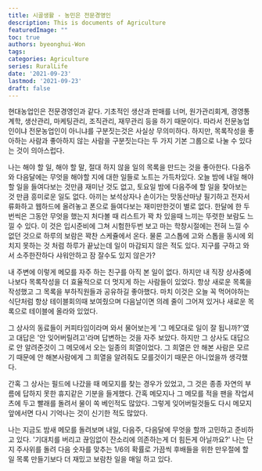 ```yaml
---
title: 시골생활 - 농민은 전문경영인
description: This is documents of Agriculture
featuredImage: ""
toc: true
authors: byeonghui-Won
tags:
categories: Agriculture
series: RuralLife
date: '2021-09-23'
lastmod: '2021-09-23'
draft: false
---
```


현대농업인은 전문경영인과 같다. 기초적인 생산과 판매를 너머, 원가관리회계, 경영통계학, 생산관리, 마케팅관리, 조직관리, 재무관리 등을 하기 때문이다. 따라서 전문농업인이냐 전문농업인이 아니냐를 구분짓는것은 사실상 무의미하다. 하지만, 목록작성을 좋아하는 사람과 좋아하지 않는 사람을 구분짓는다는 두 가지 기본 그룹으로 나눌 수 있다는 것이 의아스럽다. 

나는 해야 할 일, 해야 할 말, 절대 하지 않을 일의 목록을 만드는 것을 좋아한다. 다음주와 다음달에는 무엇을 해야할 지에 대한 일들로 노트는 가득차있다. 오늘 밤에 내일 해야할 일을 들여다보는 것만큼 재미난 것도 없고, 토요일 밤에 다음주에 할 일을 찾아보는 것 만큼 흥미로운 일도 없다. 아끼는 보석상자나 손이가는 맛동산마냥  필기하고 전자서류화하고 웹하드에 올려놓고 폰으로 들여다보는 재미만한것이 별로 없다. 한달에 한 두번씩은 그동안 무엇을 했는지 처다볼 때 리스트가 꽉 차 있을때 느끼는 뚜렷한 보람도 느낄 수 있다. 이 것은 입시준비에 그쳐 시험한두번 보고 마는 학창시절에는 전혀 느낄 수 없던 것으로 하루의 보람은 꽉찬 스케쥴에서 온다. 물론 고스톱에 고와 스톱을 동시에 외치지 못하는 것 처럼 하루가 끝났는데 일이 마감되지 않은 적도 있다. 지구를 구하고 와서 소주한잔하다 샤워안하고 잠 잘수도 있지 않은가?

내 주변에 이렇게 메모를 자주 하는 친구를 아직 본 일이 없다. 하지만 내 직장 상사중에 나보다 목록작성을 더 효율적으로 더 멋지게 하는 사람들이 있었다. 항상 새로운 목록을 작성했고 그 목록을 부하직원들과 공유하길 좋아했다. 마치 이것은 오늘 꼭 먹어야하는 식단처럼 항상 테이블회의때 보여줬으며 다음날이면 의례 줄이 그어져 있거나 새로운 목록으로 테이블에 올라와 있었다.

그 상사의 동료들이 커피타임이라며 와서 물어보는게 '그 메모대로 일이 잘 됩니까?'였고 대답은 '안 잊어버릴려고'라며 답변하는 것을 자주 보았다. 하지만 그 상사도 대답으로 안 알려준것이 그 메모에서 오는 일종의 희열이었다. 그 희열은 안 해본 사람은 모르기 때문에 안 해본사람에게 그 희열을 알려줘도 모를것이기 때문은 아니었을까 생각했다. 

간혹 그 상사는 필드에 나갔을 때 메모지를 찾는 경우가 있었고, 그 것은 종종 자연의 부름에 답하지 못한 휴지같은 기분을 들게했다. 간혹 메모지나 그 메모를 적을 팬을 작업셔츠에 두고 빨래를 돌려서 물이 쏙 베인적도 많았다. 그렇게 잊어버릴것들도 다시 메모지 앞에서면 다시 기억나는 것이 신기한 적도 많았다. 

나는 지금도 밤새 메모를 돌려보며 내일, 다음주, 다음달에 무엇을 할까 고민하고 준비하고 있다. '기대치를 버리고 끊임없이 잔소리에 의존하는게 더 힘든게 아닐까요?' 나는 단지 주사위를 돌려 다음 숫자를 맞추는 1/6의 확률로 가끔씩 후배들을 위한 만우절에 할 일 목록 만들기보다 더 재밌고 보람찬 일을 매일 하고 있다. 
